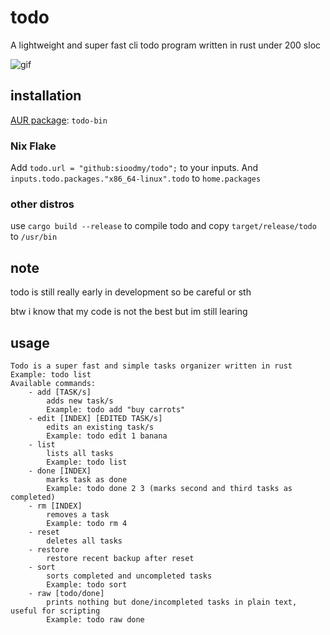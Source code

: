 # todo

A lightweight and super fast cli todo program written in rust under 200 sloc

![gif](todo.gif)

## installation

[AUR package](https://aur.archlinux.org/packages/todo-bin/): `todo-bin`

### Nix Flake

Add `todo.url = "github:sioodmy/todo";` to your inputs. And `inputs.todo.packages."x86_64-linux".todo` to `home.packages`

### other distros

use `cargo build --release` to compile todo and copy `target/release/todo` to `/usr/bin`

## note

todo is still really early in development so be careful or sth

btw i know that my code is not the best but im still learing

## usage

```Usage: todo [COMMAND] [ARGUMENTS]
Todo is a super fast and simple tasks organizer written in rust
Example: todo list
Available commands:
    - add [TASK/s]
        adds new task/s
        Example: todo add "buy carrots"
    - edit [INDEX] [EDITED TASK/s]
        edits an existing task/s
        Example: todo edit 1 banana
    - list
        lists all tasks
        Example: todo list
    - done [INDEX]
        marks task as done
        Example: todo done 2 3 (marks second and third tasks as completed)
    - rm [INDEX]
        removes a task
        Example: todo rm 4
    - reset
        deletes all tasks
    - restore
        restore recent backup after reset
    - sort
        sorts completed and uncompleted tasks
        Example: todo sort
    - raw [todo/done]
        prints nothing but done/incompleted tasks in plain text, useful for scripting
        Example: todo raw done
```
